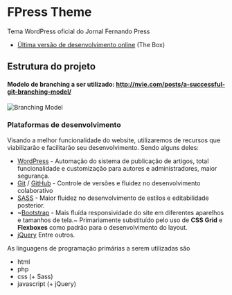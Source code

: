 # FPress Theme
Tema WordPress oficial do Jornal Fernando Press

* [Última versão de desenvolvimento online](http://box.gearcreations.com/open/fpress/) (The Box)


## Estrutura do projeto

#### Modelo de branching a ser utilizado: http://nvie.com/posts/a-successful-git-branching-model/
![Branching Model](http://nvie.com/img/git-model@2x.png)


### Plataformas de desenvolvimento
	
Visando a melhor funcionalidade do website, utilizaremos de recursos que viabilizarão e facilitarão seu desenvolvimento. Sendo alguns deles:

* [WordPress](https://wordpress.org) - Automação do sistema de publicação de artigos, total funcionalidade e customização para autores e administradores, maior segurança.
* [Git](https://git-scm.com) / [GitHub](https://github.com/) - Controle de versões e fluidez no desenvolvimento colaborativo
* [SASS](http://sass-lang.com) - Maior fluidez no desenvolvimento de estilos e editabilidade posterior.
* ~[Bootstrap](https://getbootstrap.com) - Mais fluída responsividade do site em diferentes aparelhos e tamanhos de tela.~ Primariamente substituído pelo uso de **CSS Grid** e **Flexboxes** como padrão para o desenvolvimento do layout.
* [jQuery](https://jquery.com)
Entre outros.

As linguagens de programação primárias a serem utilizadas são 
* html
* php
* css (+ Sass)
* javascript (+ jQuery)
